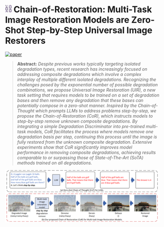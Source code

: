 # <img src = "imgs/chain.png" width=21pt > Chain-of-Restoration: Multi-Task Image Restoration Models are Zero-Shot Step-by-Step Universal Image Restorers

[![paper](https://img.shields.io/badge/arXiv-Paper-<COLOR>.svg)](https://arxiv.org/abs/2410.08688)

> **Abstract:** *Despite previous works typically targeting isolated degradation types, recent research has increasingly focused on addressing composite degradations which involve a complex interplay of multiple different isolated degradations. Recognizing the challenges posed by the exponential number of possible degradation combinations, we propose Universal Image Restoration (UIR), a new task setting that requires models to be trained on a set of degradation bases and then remove any degradation that these bases can potentially compose in a zero-shot manner. Inspired by the Chain-of-Thought which prompts LLMs to address problems step-by-step, we propose the Chain-of-Restoration (CoR), which instructs models to step-by-step remove unknown composite degradations. By integrating a simple Degradation Discriminator into pre-trained multi-task models, CoR facilitates the process where models remove one degradation basis per step, continuing this process until the image is fully restored from the unknown composite degradation. Extensive experiments show that CoR significantly improves model performance in removing composite degradations, achieving results comparable to or surpassing those of State-of-The-Art (SoTA) methods trained on all degradations.*

<img src = "imgs/outline.png" width=1200pt>
